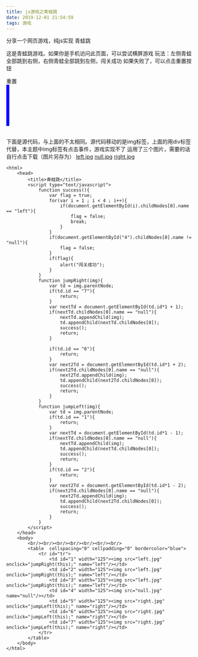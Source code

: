 ```yaml
---
title: js游戏之青蛙跳
date: 2019-12-01 21:54:59
tags: 游戏
---
```

分享一个网页游戏，纯js实现
青蛙跳
<!--more-->
这是青蛙跳游戏。如果你是手机访问此页面，可以尝试横屏游戏
玩法：左侧青蛙全部跳到右侧，右侧青蛙全部跳到左侧，闯关成功
如果失败了，可以点击重置按钮

<body>
<script type="text/javascript"> 
    function success(){
        var flag = true;
        for(var i = 1 ; i < 4 ; i++){
            if(document.getElementById(i).childNodes[0].getAttribute("value") == "left"){
                flag = false;
                break;
            }
        }
        if(document.getElementById("4").childNodes[0].getAttribute("value") != "null"){
            flag = false;	
        }   
        if(flag){
            alert("闯关成功");
        }
    }
    function jumpRight(div){
        var td = div.parentNode;
        if(td.id == "7"){
            return;
        }
        var nextTd = document.getElementById(td.id*1 + 1);
        if(nextTd.childNodes[0].getAttribute("value") == "null"){
            nextTd.appendChild(div);
            td.appendChild(nextTd.childNodes[0]);
            success();
            return;
        }
        if(td.id == "6"){
            return;
        }
        var next2Td = document.getElementById(td.id*1 + 2);
        if(next2Td.childNodes[0].getAttribute("value") == "null"){
            next2Td.appendChild(div);
            td.appendChild(next2Td.childNodes[0]);
            success();
            return;
        }
    }
    function jumpLeft(div){
        var td = div.parentNode;
        if(td.id == "1"){
            return;
        }
        var nextTd = document.getElementById(td.id*1 - 1);
        if(nextTd.childNodes[0].getAttribute("value") == "null"){
            nextTd.appendChild(div);
            td.appendChild(nextTd.childNodes[0]);
            success();
            return;
        }
        if(td.id == "2"){
            return;
        }
        var next2Td = document.getElementById(td.id*1 - 2);
        if(next2Td.childNodes[0].getAttribute("value") == "null"){
            next2Td.appendChild(div);
            td.appendChild(next2Td.childNodes[0]);
            success();
            return;
        }
    }
    function reset(){
        var tr=document.getElementById("tr");
        tr.innerHTML='<td style="border: 0;padding: 0;" id="1"><div style="background:url(left.jpg);background-size:100% 100%; height:100px;width:100px;" onclick="jumpRight(this);" value="left"></div></td>'+
        '<td style="border: 0;padding: 0;" id="2"><div style="background:url(left.jpg);background-size:100% 100%; height:100px;width:100px;" onclick="jumpRight(this);" value="left"></div></td>'+
        '<td style="border: 0;padding: 0;" id="3"><div style="background:url(left.jpg);background-size:100% 100%; height:100px;width:100px;" onclick="jumpRight(this);" value="left"></div></td>'+
        '<td style="border: 0;padding: 0;" id="4"><div style="background:url(null.jpg);background-size:100% 100%; height:100px;width:100px;" value="null"></div></td>'+
        '<td style="border: 0;padding: 0;" id="5"><div style="background:url(right.jpg);background-size:100% 100%; height:100px;width:100px;" onclick="jumpLeft(this);" value="right"></div></td>'+
        '<td style="border: 0;padding: 0;" id="6"><div style="background:url(right.jpg);background-size:100% 100%; height:100px;width:100px;" onclick="jumpLeft(this);" value="right"></div></td>'+
        '<td style="border: 0;padding: 0;" id="7"><div style="background:url(right.jpg);background-size:100% 100%; height:100px;width:100px;" onclick="jumpLeft(this);" value="right"></div></td>';
    }
</script>
<a title="重置" style="cursor:pointer;" onclick="reset()">重置</a>
<table style="border-collapse:collapse;border:4px solid blue;;width:0;margin:0">
    <tr id="tr">
        <td style="border: 0;padding: 0;" id="1"><div style="background:url(left.jpg);background-size:100% 100%; height:100px;width:100px;" onclick="jumpRight(this);" value="left"></div></td>
        <td style="border: 0;padding: 0;" id="2"><div style="background:url(left.jpg);background-size:100% 100%; height:100px;width:100px;" onclick="jumpRight(this);" value="left"></div></td>
        <td style="border: 0;padding: 0;" id="3"><div style="background:url(left.jpg);background-size:100% 100%; height:100px;width:100px;" onclick="jumpRight(this);" value="left"></div></td>
        <td style="border: 0;padding: 0;" id="4"><div style="background:url(null.jpg);background-size:100% 100%; height:100px;width:100px;" value="null"></div></td>
        <td style="border: 0;padding: 0;" id="5"><div style="background:url(right.jpg);background-size:100% 100%; height:100px;width:100px;" onclick="jumpLeft(this);" value="right"></div></td>
        <td style="border: 0;padding: 0;" id="6"><div style="background:url(right.jpg);background-size:100% 100%; height:100px;width:100px;" onclick="jumpLeft(this);" value="right"></div></td>
        <td style="border: 0;padding: 0;" id="7"><div style="background:url(right.jpg);background-size:100% 100%; height:100px;width:100px;" onclick="jumpLeft(this);" value="right"></div></td>
    </tr>
</table>
<br>
</body>

下面是源代码，与上面的不太相同。源代码移动的是img标签，上面的用div标签代替，本主题中img标签有点击事件，游戏实现不了
运用了三个图片，需要的话自行点击下载（图片另存为）
<a href="left.jpg" target="_blank">left.jpg</a>
<a href="null.jpg" target="_blank">null.jpg</a>
<a href="right.jpg" target="_blank">right.jpg</a>

```
<html>
	<head>
		<title>青蛙跳</title>
		<script type="text/javascript"> 
			function success(){
				var flag = true;
				for(var i = 1 ; i < 4 ; i++){
					if(document.getElementById(i).childNodes[0].name == "left"){
						flag = false;
						break;
					}
				}
				if(document.getElementById("4").childNodes[0].name != "null"){
					flag = false;	
				}	
				if(flag){
					alert("闯关成功");
				}
			}			
			function jumpRight(img){
				var td = img.parentNode;
				if(td.id == "7"){
					return;
				}
				var nextTd = document.getElementById(td.id*1 + 1);
				if(nextTd.childNodes[0].name == "null"){
					nextTd.appendChild(img);
					td.appendChild(nextTd.childNodes[0]);
					success();
					return;
				}
				
				if(td.id == "6"){
					return;
				}
				var next2Td = document.getElementById(td.id*1 + 2);
				if(next2Td.childNodes[0].name == "null"){
					next2Td.appendChild(img);
					td.appendChild(next2Td.childNodes[0]);
					success();
					return;
				}			
			}
			function jumpLeft(img){
				var td = img.parentNode;
				if(td.id == "1"){
					return;
				}
				var nextTd = document.getElementById(td.id*1 - 1);
				if(nextTd.childNodes[0].name == "null"){
					nextTd.appendChild(img);
					td.appendChild(nextTd.childNodes[0]);
					success();
					return;
				}
				if(td.id == "2"){
					return;
				}
				var next2Td = document.getElementById(td.id*1 - 2);
				if(next2Td.childNodes[0].name == "null"){
					next2Td.appendChild(img);
					td.appendChild(next2Td.childNodes[0]);
					success();
					return;
				}
			}
		</script>		
	</head>
	<body>
		<br/><br/><br/><br/><br/><br/><br/>
		<table  cellspacing="0" cellpadding="0" bordercolor="blue">
			<tr id="tr">
				<td id="1" width="125"><img src="left.jpg" onclick="jumpRight(this);" name="left"/></td>
				<td id="2" width="125"><img src="left.jpg" onclick="jumpRight(this);" name="left"/></td>
				<td id="3" width="125"><img src="left.jpg" onclick="jumpRight(this);" name="left"/></td>
				<td id="4" width="125"><img src="null.jpg" name="null"/></td>
				<td id="5" width="125"><img src="right.jpg" onclick="jumpLeft(this);" name="right"/></td>
				<td id="6" width="125"><img src="right.jpg" onclick="jumpLeft(this);" name="right"/></td>
				<td id="7" width="125"><img src="right.jpg" onclick="jumpLeft(this);" name="right"/></td>
			</tr>
		</table>
	</body>
</html>
```